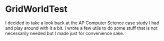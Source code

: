 # GridWorldTest
I decided to take a look back at the AP Computer Science case study I had and play around with it a bit.
I wrote a few utils to do some stuff that is not necessarily needed but I made just for convenience sake.

